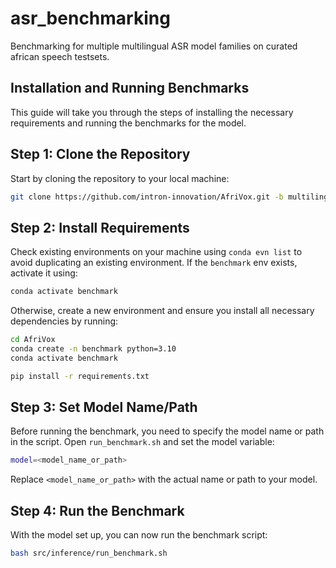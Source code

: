 # asr_benchmarking
Benchmarking for multiple multilingual ASR model families on curated african speech testsets.

## Installation and Running Benchmarks

This guide will take you through the steps of installing the necessary requirements and running the benchmarks for the model.

## Step 1: Clone the Repository

Start by cloning the repository to your local machine:

```bash
git clone https://github.com/intron-innovation/AfriVox.git -b multilingual_speech
```

## Step 2: Install Requirements

Check existing environments on your machine using `conda evn list` to avoid duplicating an existing environment.
If the `benchmark` env exists, activate it using:

```bash
conda activate benchmark
```

Otherwise, create a new environment and ensure you install all necessary dependencies by running:

```bash
cd AfriVox
conda create -n benchmark python=3.10
conda activate benchmark

pip install -r requirements.txt
```


## Step 3: Set Model Name/Path

Before running the benchmark, you need to specify the model name or path in the script. 
Open `run_benchmark.sh` and set the model variable:

```bash
model=<model_name_or_path>
```

Replace `<model_name_or_path>` with the actual name or path to your model.

## Step 4: Run the Benchmark

With the model set up, you can now run the benchmark script:

```bash
bash src/inference/run_benchmark.sh
```

